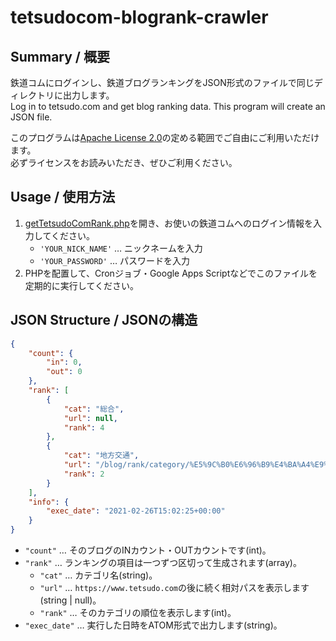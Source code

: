 # tetsudocom-blogrank-crawler

## Summary / 概要
鉄道コムにログインし、鉄道ブログランキングをJSON形式のファイルで同じディレクトリに出力します。  
Log in to tetsudo.com and get blog ranking data. This program will create an JSON file.

このプログラムは[Apache License 2.0](LICENSE)の定める範囲でご自由にご利用いただけます。  
必ずライセンスをお読みいただき、ぜひご利用ください。

## Usage / 使用方法
1. [getTetsudoComRank.php](getTetsudoComRank.php)を開き、お使いの鉄道コムへのログイン情報を入力してください。
    - `'YOUR_NICK_NAME'` … ニックネームを入力
    - `'YOUR_PASSWORD'` … パスワードを入力
2. PHPを配置して、Cronジョブ・Google Apps Scriptなどでこのファイルを定期的に実行してください。
 
## JSON Structure / JSONの構造
```JSON
{
    "count": {
        "in": 0,
        "out": 0
    },
    "rank": [
        {
            "cat": "総合",
            "url": null,
            "rank": 4
        },
        {
            "cat": "地方交通",
            "url": "/blog/rank/category/%E5%9C%B0%E6%96%B9%E4%BA%A4%E9%80%9A/",
            "rank": 2
        }
    ],
    "info": {
        "exec_date": "2021-02-26T15:02:25+00:00"
    }
}
```
- `"count"` … そのブログのINカウント・OUTカウントです(int)。
- `"rank"` … ランキングの項目は一つずつ区切って生成されます(array)。
  - `"cat"` … カテゴリ名(string)。
  - `"url"` … `https://www.tetsudo.com`の後に続く相対パスを表示します(string | null)。
  - `"rank"` … そのカテゴリの順位を表示します(int)。
- `"exec_date"` … 実行した日時をATOM形式で出力します(string)。
